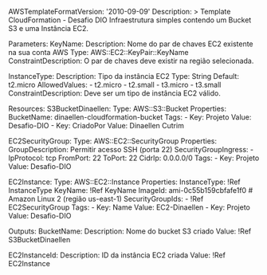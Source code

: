 AWSTemplateFormatVersion: '2010-09-09'
Description: >
  Template CloudFormation - Desafio DIO
  Infraestrutura simples contendo um Bucket S3 e uma Instância EC2.

Parameters:
  KeyName:
    Description: Nome do par de chaves EC2 existente na sua conta AWS
    Type: AWS::EC2::KeyPair::KeyName
    ConstraintDescription: O par de chaves deve existir na região selecionada.

  InstanceType:
    Description: Tipo da instância EC2
    Type: String
    Default: t2.micro
    AllowedValues:
      - t2.micro
      - t2.small
      - t3.micro
      - t3.small
    ConstraintDescription: Deve ser um tipo de instância EC2 válido.

Resources:
  S3BucketDinaellen:
    Type: AWS::S3::Bucket
    Properties:
      BucketName: dinaellen-cloudformation-bucket
      Tags:
        - Key: Projeto
          Value: Desafio-DIO
        - Key: CriadoPor
          Value: Dinaellen Cutrim

  EC2SecurityGroup:
    Type: AWS::EC2::SecurityGroup
    Properties:
      GroupDescription: Permitir acesso SSH (porta 22)
      SecurityGroupIngress:
        - IpProtocol: tcp
          FromPort: 22
          ToPort: 22
          CidrIp: 0.0.0.0/0
      Tags:
        - Key: Projeto
          Value: Desafio-DIO

  EC2Instance:
    Type: AWS::EC2::Instance
    Properties:
      InstanceType: !Ref InstanceType
      KeyName: !Ref KeyName
      ImageId: ami-0c55b159cbfafe1f0  # Amazon Linux 2 (região us-east-1)
      SecurityGroupIds:
        - !Ref EC2SecurityGroup
      Tags:
        - Key: Name
          Value: EC2-Dinaellen
        - Key: Projeto
          Value: Desafio-DIO

Outputs:
  BucketName:
    Description: Nome do bucket S3 criado
    Value: !Ref S3BucketDinaellen

  EC2InstanceId:
    Description: ID da instância EC2 criada
    Value: !Ref EC2Instance
